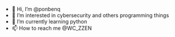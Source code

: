 - 👋 Hi, I’m @ponbenq
- 👀 I’m interested in cybersecurity and others programming things
- 🌱 I’m currently learning python
- 📫 How to reach me @WC_ZZEN

<!---
ponbenq/ponbenq is a ✨ special ✨ repository because its `README.md` (this file) appears on your GitHub profile.
You can click the Preview link to take a look at your changes.
--->
